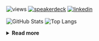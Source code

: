 ![views](https://komarev.com/ghpvc/?username=chck&color=blueviolet)
[![speakerdeck](https://img.shields.io/badge/Speaker_Deck-chck-8a2be2?style=flat-square&logo=speaker-deck)](https://speakerdeck.com/chck)
[![linkedin](https://img.shields.io/badge/LinkedIn-chck-8a2be2?style=flat-square&logo=linkedin)](https://www.linkedin.com/in/chck/)

<p align="left"> 
  <img alt="GitHub Stats" align="center" height="150" src="https://github-readme-stats-nine-umber-51.vercel.app/api?username=chck&count_private=true&show_icons=true&hide_title=true&theme=buefy" />
  <img alt="Top Langs" align="center" height="150" src="https://github-readme-stats-nine-umber-51.vercel.app/api/top-langs/?username=chck&layout=compact&count_private=true&show_icons=true&hide_title=true&theme=buefy" />
</p>

<details>
  <summary><b>Read more</b></summary>
  <br>

  <!--START_SECTION:waka-->
**🐱 My GitHub Data** 

> 📦 125.6 kB Used in GitHub's Storage 
 > 
> 🏆 375 Contributions in the Year 2025
 > 
> 💼 Opted to Hire
 > 
> 📜 133 Public Repositories 
 > 
> 🔑 24 Private Repositories 
 > 
**I'm a Night 🦉** 

```text
🌞 Morning                1297 commits        ████░░░░░░░░░░░░░░░░░░░░░   17.22 % 
🌆 Daytime                2255 commits        ███████░░░░░░░░░░░░░░░░░░   29.94 % 
🌃 Evening                2101 commits        ███████░░░░░░░░░░░░░░░░░░   27.89 % 
🌙 Night                  1879 commits        ██████░░░░░░░░░░░░░░░░░░░   24.95 % 
```
📅 **I'm Most Productive on Thursday** 

```text
Monday                   1420 commits        █████░░░░░░░░░░░░░░░░░░░░   18.85 % 
Tuesday                  1136 commits        ████░░░░░░░░░░░░░░░░░░░░░   15.08 % 
Wednesday                1356 commits        ████░░░░░░░░░░░░░░░░░░░░░   18.00 % 
Thursday                 1632 commits        █████░░░░░░░░░░░░░░░░░░░░   21.67 % 
Friday                   801 commits         ███░░░░░░░░░░░░░░░░░░░░░░   10.63 % 
Saturday                 498 commits         ██░░░░░░░░░░░░░░░░░░░░░░░   06.61 % 
Sunday                   689 commits         ██░░░░░░░░░░░░░░░░░░░░░░░   09.15 % 
```


📊 **This Week I Spent My Time On** 

```text
💬 Programming Languages: 
Terraform                2 hrs 33 mins       █████████████░░░░░░░░░░░░   53.56 % 
Git                      33 mins             ███░░░░░░░░░░░░░░░░░░░░░░   11.66 % 
Markdown                 31 mins             ███░░░░░░░░░░░░░░░░░░░░░░   11.07 % 
Ruby                     22 mins             ██░░░░░░░░░░░░░░░░░░░░░░░   07.93 % 
Python                   15 mins             █░░░░░░░░░░░░░░░░░░░░░░░░   05.49 % 

🔥 Editors: 
Zed                      2 hrs 33 mins       █████████████░░░░░░░░░░░░   53.75 % 
Neovim                   1 hr 7 mins         ██████░░░░░░░░░░░░░░░░░░░   23.52 % 
PyCharm                  33 mins             ███░░░░░░░░░░░░░░░░░░░░░░   11.65 % 
Obsidian                 31 mins             ███░░░░░░░░░░░░░░░░░░░░░░   11.07 % 
```

**I Mostly Code in Python** 

```text
Python                   47 repos            █████████░░░░░░░░░░░░░░░░   34.31 % 
Jupyter Notebook         19 repos            ███░░░░░░░░░░░░░░░░░░░░░░   13.87 % 
Ruby                     11 repos            ██░░░░░░░░░░░░░░░░░░░░░░░   08.03 % 
Rust                     8 repos             █░░░░░░░░░░░░░░░░░░░░░░░░   05.84 % 
TypeScript               6 repos             █░░░░░░░░░░░░░░░░░░░░░░░░   04.38 % 
```



**Timeline**

![Lines of Code chart](https://raw.githubusercontent.com/chck/chck/main/assets/bar_graph.png)


 Last Updated on 2025-05-01 02:16 UTC
<!--END_SECTION:waka-->
</details>

